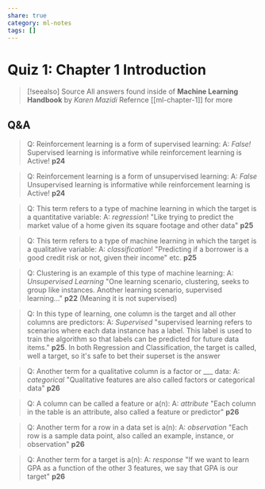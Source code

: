 ```yaml
---
share: true
category: ml-notes
tags: []
---
```


# Quiz 1: Chapter 1 Introduction

> [!seealso] Source
> All answers found inside of **Machine Learning Handbook** by *Karen Mazidi*
> Refernce [[ml-chapter-1]] for more

## Q&A
> Q: Reinforcement learning is a form of supervised learning: 
> A: *False!*
Supervised learning is informative while reinforcement learning is Active! **p24**
<!--ID: 1661552498156-->

> Q: Reinforcement learning is a form of unsupervised learning: 
> A: *False*
Unsupervised learning is informative while reinforcement learning is Active! **p24**
<!--ID: 1661553050767-->


> Q: This term refers to a type of machine learning in which the target is a quantitative variable: 
> A: *regression*!
"Like trying to predict the market value of a home given its square footage and other data" **p25**
<!--ID: 1661553050777-->


> Q: This term refers to a type of machine learning in which the target is a qualitative variable: 
> A: *classification*!
"Predicting if a borrower is a good credit risk or not, given their income" etc. **p25**
<!--ID: 1661553050780-->


> Q: Clustering is an example of this type of machine learning: 
> A: *Unsupervised Learning*
"One learning scenario, clustering, seeks to group like instances. Another learning scenario, supervised learning..." **p22** (Meaning it is not supervised)
<!--ID: 1661553050782-->


> Q: In this type of learning, one column is the target and all other columns are predictors: 
> A: *Supervised*
"supervised learning refers to scenarios where each data instance has a label. This label is used to train the algorithm so that labels can be predicted for future data items." **p25**. In both Regression and Classification, the target is called, well a target, so it's safe to bet their superset is the answer
<!--ID: 1661553050785-->


> Q: Another term for a qualitative column is a factor or ___ data:
> A: *categorical*
"Qualitative features are also called factors or categorical data" **p26**
<!--ID: 1661553050788-->


> Q: A column can be called a feature or a(n):
> A: *attribute*
"Each column in the table is an attribute, also called a feature or predictor" **p26**
<!--ID: 1661553050791-->


> Q: Another term for a row in a data set is a(n):
> A: *observation*
"Each row is a sample data point, also called an example, instance, or observation" **p26**
<!--ID: 1661553050793-->


> Q: Another term for a target is a(n):
> A: *response*
"If we want to learn GPA as a function of the other 3 features, we say that GPA is our target" **p26**
<!--ID: 1661553050798-->
